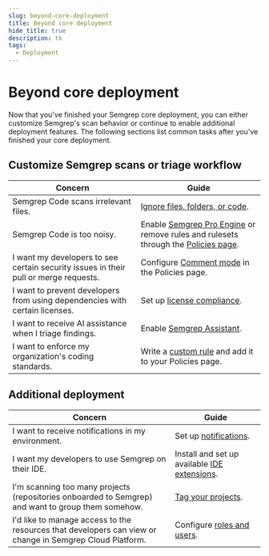 ```yaml
---
slug: beyond-core-deployment
title: Beyond core deployment
hide_title: true
description: tk
tags:
  - Deployment
---
```


# Beyond core deployment

Now that you've finished your Semgrep core deployment, you can either customize Semgrep's scan behavior or continue to enable additional deployment features. The following sections list common tasks after you've finished your core deployment.

## Customize Semgrep scans or triage workflow

| Concern | Guide |
| -------  | ------ |
| Semgrep Code scans irrelevant files.         | [Ignore files, folders, or code](/ignoring-files-folders-code/).  |
| Semgrep Code is too noisy.         | Enable [Semgrep Pro Engine](/semgrep-code/semgrep-pro-engine-intro/) or remove rules and rulesets through the [Policies page](/semgrep-code/policies/).  |
| I want my developers to see certain security issues in their pull or merge requests.         | Configure [Comment mode](/semgrep-code/policies/#blocking-a-pr-or-mr-through-rule-modes) in the Policies page.  |
| I want to prevent developers from using dependencies with certain licenses. | Set up [license compliance](/docs/semgrep-supply-chain/license-compliance).|
| I want to receive AI assistance when I triage findings. | Enable [Semgrep Assistant](/semgrep-code/semgrep-assistant-code/). |
| I want to enforce my organization's coding standards. | Write a [custom rule](/writing-rules/overview/) and add it to your Policies page. |

## Additional deployment

| Concern | Guide |
| -------  | ------ |
| I want to receive notifications in my environment.    | Set up [notifications](/semgrep-cloud-platform/notifications/).   |
| I want my developers to use Semgrep on their IDE.    | Install and set up available [IDE extensions](/extensions/overview/).  |
| I'm scanning too many projects (repositories onboarded to Semgrep) and want to group them somehow.         | [Tag your projects](/docs/semgrep-cloud-platform/tags/).   |
| I'd like to manage access to the resources that developers can view or change in Semgrep Cloud Platform.         | Configure [roles and users](/docs/deployment/user-management/).  |
